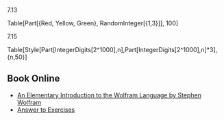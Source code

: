 7.13

Table[Part[{Red, Yellow, Green}, RandomInteger[{1,3}]], 100]

7.15

Table[Style[Part[IntegerDigits[2^1000],n],Part[IntegerDigits[2^1000],n]*3],{n,50}]

## Book Online

- [An Elementary Introduction to the Wolfram Language by Stephen Wolfram](https://www.wolfram.com/language/elementary-introduction/)
- [Answer to Exercises](https://www.wolfram.com/language/elementary-introduction/answers-to-exercises.html)
